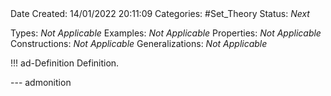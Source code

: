 <br />
<br />

Date Created: 14/01/2022 20:11:09
Categories: #Set_Theory 
Status: _Next_

Types: _Not Applicable_
Examples: _Not Applicable_ 
Properties: _Not Applicable_
Constructions: _Not Applicable_
Generalizations: _Not Applicable_

!!! ad-Definition Definition.



--- admonition
